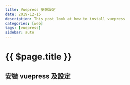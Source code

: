 ```yaml
---
title: Vuepress 安裝設定
date: 2019-12-15
description: This post look at how to install vuepress
categories: [web]
tags: [vuepress] 
sidebar: auto
---
```



# {{ $page.title }}

<ArticlePostMeta/>

## 安裝 vuepress 及設定